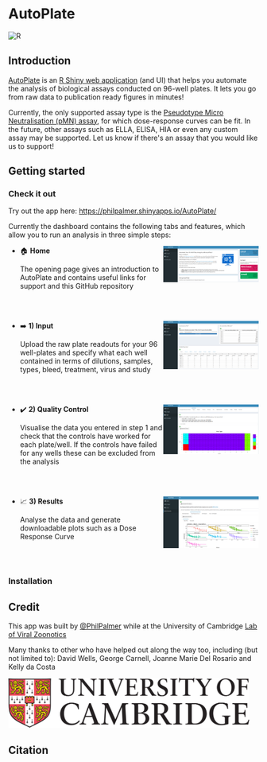 # AutoPlate

<!-- 
[![GitHub Actions CI Status](https://github.com/PhilPalmer/AutoPlate/workflows/ci/badge.svg)](https://github.com/PhilPalmer/AutoPlate/actions) 
-->
![R](https://img.shields.io/badge/R-v3.6.3+-blue?style=flat-square)

## Introduction

[AutoPlate](https://philpalmer.shinyapps.io/AutoPlate/) is an [R Shiny web application](https://shiny.rstudio.com/) (and UI) that helps you automate the analysis of biological assays conducted on 96-well plates. It lets you go from raw data to publication ready figures in minutes!

Currently, the only supported assay type is the [Pseudotype Micro Neutralisation (pMN) assay](https://www.ncbi.nlm.nih.gov/pmc/articles/PMC6526431/), for which dose-response curves can be fit. In the future, other assays such as ELLA, ELISA, HIA or even any custom assay may be supported. Let us know if there's an assay that you would like us to support!

## Getting started

### Check it out

Try out the app here: https://philpalmer.shinyapps.io/AutoPlate/

Currently the dashboard contains the following tabs and features, which allow you to run an analysis in three simple steps:

- :house: **Home** <img src="www/images/home.png" align="right" width="40%"  />

    The opening page gives an introduction to AutoPlate and contains useful links for support and this GitHub repository

    <br /> <br />

- :arrow_right: **1) Input** <img src="www/images/input.png" align="right" width="40%"  />

    Upload the raw plate readouts for your 96 well-plates and specify what each well contained in terms of dilutions, samples, types, bleed, treatment, virus and study

    <br /> <br /> 
    
- :heavy_check_mark: **2) Quality Control**  <img src="www/images/quality_control.png" align="right" width="40%"  />

    Visualise the data you entered in step 1 and check that the controls have worked for each plate/well. If the controls have failed for any wells these can be excluded from the analysis

    <br /> <br /> 

- :chart_with_upwards_trend: **3) Results**  <img src="www/images/results.png" align="right" width="40%"  />

    Analyse the data and generate downloadable plots such as a Dose Response Curve
    
    <br /> <br />

### Installation

## Credit

This app was built by [@PhilPalmer](https://github.com/PhilPalmer) while at the University of Cambridge [Lab of Viral Zoonotics](https://www.lvz.vet.cam.ac.uk/)

Many thanks to other who have helped out along the way too, including (but not limited to): David Wells, George Carnell, Joanne Marie Del Rosario and Kelly da Costa 

<img src="www/images/uni_of_cam_logo.png" height="100px"/>

## Citation